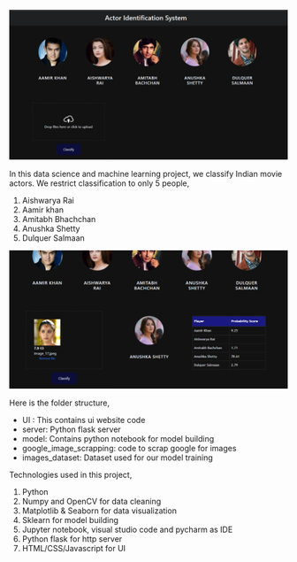 ![](html.jpg)

In this data science and machine learning project, we classify Indian movie actors. We restrict classification to only 5 people,
1) Aishwarya Rai
2) Aamir khan
3) Amitabh Bhachchan
4) Anushka Shetty
5) Dulquer Salmaan

![](html2.png)


Here is the folder structure,
* UI : This contains ui website code 
* server: Python flask server
* model: Contains python notebook for model building
* google_image_scrapping: code to scrap google for images
* images_dataset: Dataset used for our model training

Technologies used in this project,
1. Python
2. Numpy and OpenCV for data cleaning
3. Matplotlib & Seaborn for data visualization
4. Sklearn for model building
5. Jupyter notebook, visual studio code and pycharm as IDE
6. Python flask for http server
7. HTML/CSS/Javascript for UI

